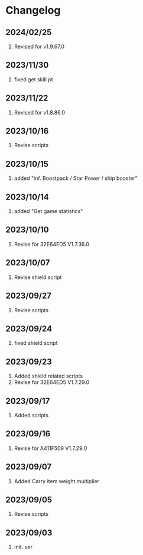 # Changelog

## 2024/02/25
1. Revised for v1.9.67.0

## 2023/11/30
1. fixed get skill pt

## 2023/11/22
1. Revised for v1.8.86.0

## 2023/10/16
1. Revise scripts

## 2023/10/15
1. added "inf. Boostpack / Star Power / ship booster"

## 2023/10/14
1. added "Get game statistics"

## 2023/10/10
1. Revise for 32E64ED5 V1.7.36.0

## 2023/10/07
1. Revise shield script

## 2023/09/27
1. Revise scripts

## 2023/09/24
1. fixed shield script

## 2023/09/23
1. Added shield related scripts
1. Revise for 32E64ED5  V1.7.29.0

## 2023/09/17
1. Added scripts

## 2023/09/16
1. Revise for A411F509 V1.7.29.0

## 2023/09/07
1. Added Carry item weight multiplier

## 2023/09/05
1. Revise scripts

## 2023/09/03  
1. init. ver


